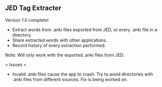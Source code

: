 JED Tag Extracter
-----------------

Version 1.0 complete!

- Extract words from .anki files exported from JED, or every .anki file in a directory.
- Share extracted words with other applications.
- Record history of every extraction performed.

Note: Will only work with the exported .anki files from JED.

= Issues =

- Invalid .anki files cause the app to crash. Try to avoid directories with .anki files from different sources. Fix is being worked on.